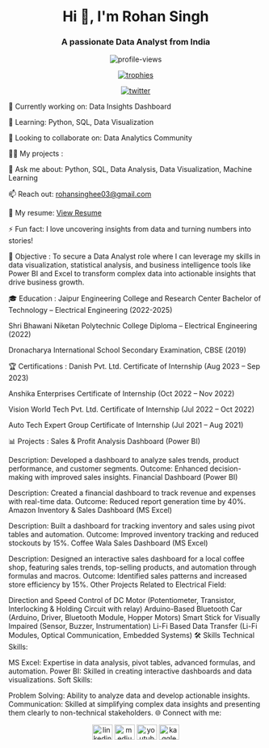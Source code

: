 <h1 align="center">Hi 👋, I'm Rohan Singh</h1> <h3 align="center">A passionate Data Analyst from India</h3> <p align="center"> <img src="https://komarev.com/ghpvc/?username=rohansinghee&label=Profile%20views&color=0e75b6&style=flat" alt="profile-views" /> </p> <p align="center"> <a href="https://github.com/ryo-ma/github-profile-trophy"><img src="https://github-profile-trophy.vercel.app/?username=rohansinghee" alt="trophies" /></a> </p> <p align="center"> <a href="https://twitter.com/" target="blank"><img src="https://img.shields.io/twitter/follow/?logo=twitter&style=for-the-badge" alt="twitter" /></a> </p>

🔭 Currently working on: Data Insights Dashboard

🌱 Learning: Python, SQL, Data Visualization

👯 Looking to collaborate on: Data Analytics Community

👨‍💻 My projects :  

💬 Ask me about: Python, SQL, Data Analysis, Data Visualization, Machine Learning

📫 Reach out: rohansinghee03@gmail.com

📄 My resume: [View Resume](https://drive.google.com/file/d/1fICOwiUtvfb8ImFCrGCTwwWKSCVySmDu/view?usp=sharing)

⚡ Fun fact: I love uncovering insights from data and turning numbers into stories!

🎯 Objective : To secure a Data Analyst role where I can leverage my skills in data visualization, statistical analysis, and business intelligence tools like Power BI and Excel to transform complex data into actionable insights that drive business growth.

🎓 Education : Jaipur Engineering College and Research Center
                  Bachelor of Technology – Electrical Engineering (2022-2025)

  Shri Bhawani Niketan Polytechnic College
    Diploma – Electrical Engineering (2022)

Dronacharya International School
  Secondary Examination, CBSE (2019)

🏆 Certifications : Danish Pvt. Ltd.
                      Certificate of Internship (Aug 2023 – Sep 2023)

Anshika Enterprises
  Certificate of Internship (Oct 2022 – Nov 2022)

Vision World Tech Pvt. Ltd.
  Certificate of Internship (Jul 2022 – Oct 2022)

Auto Tech Expert Group
  Certificate of Internship (Jul 2021 – Aug 2021)

📊 Projects : Sales & Profit Analysis Dashboard (Power BI)

Description: Developed a dashboard to analyze sales trends, product performance, and customer segments.
Outcome: Enhanced decision-making with improved sales insights.
Financial Dashboard (Power BI)

Description: Created a financial dashboard to track revenue and expenses with real-time data.
Outcome: Reduced report generation time by 40%.
Amazon Inventory & Sales Dashboard (MS Excel)

Description: Built a dashboard for tracking inventory and sales using pivot tables and automation.
Outcome: Improved inventory tracking and reduced stockouts by 15%.
Coffee Wala Sales Dashboard (MS Excel)

Description: Designed an interactive sales dashboard for a local coffee shop, featuring sales trends, top-selling products, and automation through formulas and macros.
Outcome: Identified sales patterns and increased store efficiency by 15%.
Other Projects Related to Electrical Field:

Direction and Speed Control of DC Motor (Potentiometer, Transistor, Interlocking & Holding Circuit with relay)
Arduino-Based Bluetooth Car (Arduino, Driver, Bluetooth Module, Hopper Motors)
Smart Stick for Visually Impaired (Sensor, Buzzer, Instrumentation)
Li-Fi Based Data Transfer (Li-Fi Modules, Optical Communication, Embedded Systems)
🛠️ Skills
Technical Skills:

MS Excel: Expertise in data analysis, pivot tables, advanced formulas, and automation.
Power BI: Skilled in creating interactive dashboards and data visualizations.
Soft Skills:

Problem Solving: Ability to analyze data and develop actionable insights.
Communication: Skilled at simplifying complex data insights and presenting them clearly to non-technical stakeholders.
🌐 Connect with me:
<p align="center"> <a href="[https://linkedin.com/in/yourlinkedinprofile](https://www.linkedin.com/in/rohan-singh-ee/)" target="blank"><img src="https://raw.githubusercontent.com/rahuldkjain/github-profile-readme-generator/master/src/images/icons/Social/linked-in-alt.svg" alt="linkedin" height="30" width="40" /></a> <a href="https://medium.com/@yourmediumprofile" target="blank"><img src="https://raw.githubusercontent.com/rahuldkjain/github-profile-readme-generator/master/src/images/icons/Social/medium.svg" alt="medium" height="30" width="40" /></a> <a href="https://www.youtube.com/channel/yourchannelid" target="blank"><img src="https://raw.githubusercontent.com/rahuldkjain/github-profile-readme-generator/master/src/images/icons/Social/youtube.svg" alt="youtube" height="30" width="40" /></a> <a href="https://www.kaggle.com/yourprofile" target="blank"><img src="https://cdn.jsdelivr.net/npm/simple-icons@3.1.0/icons/kaggle.svg" alt="kaggle" height="30" width="40" /></a> </p>
